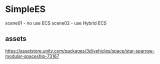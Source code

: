 # SimpleES
  scene01 - no use ECS
  scene02 - use Hybrid ECS

## assets
  https://assetstore.unity.com/packages/3d/vehicles/space/star-sparrow-modular-spaceship-73167
 
